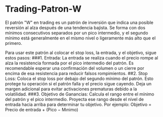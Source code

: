 # Trading-Patron-W
El patrón "W" en trading es un patrón de inversión que indica una posible reversión al alza después de una tendencia bajista. Se forma con dos mínimos consecutivos separados por un pico intermedio, y el segundo mínimo está generalmente en el mismo nivel o ligeramente más alto que el primero.

Para usar este patrón al colocar el stop loss, la entrada, y el objetivo, sigue estos pasos:
###1. Entrada:
La entrada se realiza cuando el precio rompe al alza la resistencia formada por el pico intermedio del patrón.
Es recomendable esperar una confirmación del volumen o un cierre por encima de esa resistencia para reducir falsos rompimientos.
##2. Stop Loss:
Coloca el stop loss por debajo del segundo mínimo del patrón. Esto protege tu operación si el patrón falla y el precio sigue cayendo.
Deja un margen adicional para evitar activaciones prematuras debido a la volatilidad.
###3. Objetivo de Ganancias:
Calcula el rango entre el mínimo del patrón y el pico intermedio.
Proyecta ese rango desde el nivel de entrada hacia arriba para determinar tu objetivo. Por ejemplo:
Objetivo = Precio de entrada + (Pico − Mınimo)

